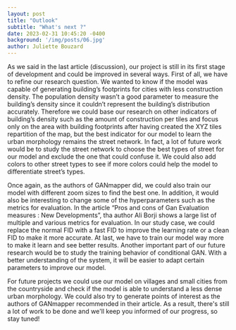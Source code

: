 ```yaml
---
layout: post
title: "Outlook"
subtitle: "What's next ?"
date: 2023-02-31 10:45:20 -0400
background: '/img/posts/06.jpg'
author: Juliette Bouzard
---
```

As we said in the last article (discussion), our project is still in its first stage of development and could be improved in several ways. First of all, we have to refine our research question. We wanted to know if the model was capable of generating building’s footprints for cities with less construction density. The population density wasn’t a good parameter to measure the building’s density since it couldn’t represent the building’s distribution accurately. Therefore we could base our research on other indicators of building’s density such as the amount of construction per tiles and focus only on the area with building footprints after having created the XYZ tiles repartition of the map, but the best indicator for our model to learn the urban morphology remains the street network. In fact, a lot of future work would be to study the street network to choose the best types of street for our model and exclude the one that could confuse it. We could also add colors to other street types to see if more colors could help the model to differentiate street’s types. 

Once again, as the authors of GANmapper did, we could also train our model with different zoom sizes to find the best one. In addition, it would also be interesting to change some of the hyperparameters such as the metrics for evaluation. In the article “Pros and cons of Gan Evaluation measures : New Developments”, tha author Ali Borji shows a large list of multiple and various metrics for evaluation. In our study case, we could replace the normal FID with a fast FID to improve the learning rate or a clean FID to make it more accurate. At last, we have to train our model way more to make it learn and see better results. 
Another important part of our future research would be to study the training behavior of conditional GAN. With a better understanding of the system, it will be easier to adapt certain parameters to improve our model.

For future projects we could use our model on villages and small cities from the countryside and check if the model is able to understand a less dense urban morphology. We could also try to generate points of interest as the authors of GANmapper recommended in their article. As a result, there's still a lot of work to be done and we'll keep you informed of our progress, so stay tuned!
